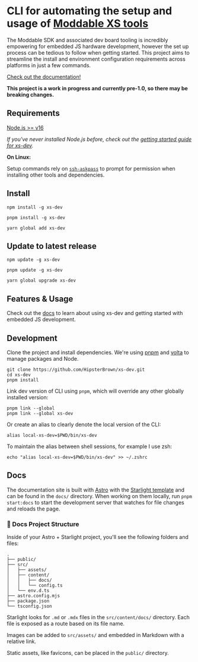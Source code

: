 # CLI for automating the setup and usage of [Moddable XS tools](https://github.com/Moddable-OpenSource/moddable/blob/public/documentation/Moddable%20SDK%20-%20Getting%20Started.md)

The Moddable SDK and associated dev board tooling is incredibly empowering for embedded JS hardware development, however the set up process can be tedious to follow when getting started. This project aims to streamline the install and environment configuration requirements across platforms in just a few commands.

[Check out the documentation!](https://hipsterbrown.github.io/xs-dev/)

**This project is a work in progress and currently pre-1.0, so there may be breaking changes.**

## Requirements

[Node.js >= v16](https://nodejs.org/en/)

_If you've never installed Node.js before, check out the [getting started guide for xs-dev](https://hipsterbrown.github.io/xs-dev/en/guide/00-prepare#nodejs-package-manager-optional)._

**On Linux:**

Setup commands rely on [`ssh-askpass`](https://packages.ubuntu.com/bionic/ssh-askpass) to prompt for permission when installing other tools and dependencies.

## Install

```
npm install -g xs-dev
```

```
pnpm install -g xs-dev
```

```
yarn global add xs-dev
```

## Update to latest release

```
npm update -g xs-dev
```

```
pnpm update -g xs-dev
```

```
yarn global upgrade xs-dev
```

## Features & Usage

Check out the [docs](https://hipsterbrown.github.io/xs-dev/) to learn about using xs-dev and getting started with embedded JS development.

## Development

Clone the project and install dependencies. We're using [pnpm](https://pnpm.io/) and [volta](https://volta.sh/) to manage packages and Node.

```
git clone https://github.com/HipsterBrown/xs-dev.git
cd xs-dev
pnpm install
```

Link dev version of CLI using `pnpm`, which will override any other globally installed version:

```
pnpm link --global
pnpm link --global xs-dev
```

Or create an alias to clearly denote the local version of the CLI:

```
alias local-xs-dev=$PWD/bin/xs-dev
```

To maintain the alias between shell sessions, for example I use zsh:

```
echo "alias local-xs-dev=$PWD/bin/xs-dev" >> ~/.zshrc
```

## Docs

The documentation site is built with [Astro](https://astro.build) with the [Starlight template](https://starlight.astro.build/) and can be found in the `docs/` directory. When working on them locally, run `pnpm start:docs` to start the development server that watches for file changes and reloads the page.

### 🚀 Docs Project Structure

Inside of your Astro + Starlight project, you'll see the following folders and files:

```
.
├── public/
├── src/
│   ├── assets/
│   ├── content/
│   │   ├── docs/
│   │   └── config.ts
│   └── env.d.ts
├── astro.config.mjs
├── package.json
└── tsconfig.json
```

Starlight looks for `.md` or `.mdx` files in the `src/content/docs/` directory. Each file is exposed as a route based on its file name.

Images can be added to `src/assets/` and embedded in Markdown with a relative link.

Static assets, like favicons, can be placed in the `public/` directory.
